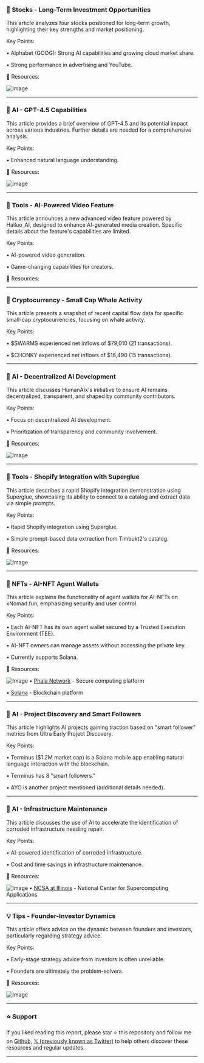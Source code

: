 ### 🤖 Stocks - Long-Term Investment Opportunities

This article analyzes four stocks positioned for long-term growth, highlighting their key strengths and market positioning.

Key Points:

• Alphabet (GOOG):  Strong AI capabilities and growing cloud market share.


•  Strong performance in advertising and YouTube.


🔗 Resources:

![Image](https://pbs.twimg.com/media/GkjfzBqWAAIudlT?format=jpg&name=small)


---
### 🤖 AI - GPT-4.5 Capabilities

This article provides a brief overview of GPT-4.5 and its potential impact across various industries.  Further details are needed for a comprehensive analysis.

Key Points:

• Enhanced natural language understanding.


🔗 Resources:

![Image](https://pbs.twimg.com/media/Gk34_JqXUAA4jnj?format=jpg&name=small)


---
### 🚀 Tools - AI-Powered Video Feature

This article announces a new advanced video feature powered by Hailuo_AI, designed to enhance AI-generated media creation.  Specific details about the feature's capabilities are limited.

Key Points:

•  AI-powered video generation.


•  Game-changing capabilities for creators.


🔗 Resources:


---
### 🤖 Cryptocurrency - Small Cap Whale Activity

This article presents a snapshot of recent capital flow data for specific small-cap cryptocurrencies, focusing on whale activity.

Key Points:

•  $SWARMS experienced net inflows of $79,010 (21 transactions).


•  $CHONKY experienced net inflows of $16,490 (15 transactions).


---
### 🤖 AI - Decentralized AI Development

This article discusses HumanAIx's initiative to ensure AI remains decentralized, transparent, and shaped by community contributors.

Key Points:

•  Focus on decentralized AI development.


•  Prioritization of transparency and community involvement.


🔗 Resources:

![Image](https://pbs.twimg.com/media/Gk1i7uWXMAAuu1I?format=jpg&name=small)


---
### 🚀 Tools - Shopify Integration with Superglue

This article describes a rapid Shopify integration demonstration using Superglue, showcasing its ability to connect to a catalog and extract data via simple prompts.

Key Points:

•  Rapid Shopify integration using Superglue.


•  Simple prompt-based data extraction from Timbukt2's catalog.


🔗 Resources:

![Image](https://pbs.twimg.com/ext_tw_video_thumb/1895352314162298880/pu/img/rbkIa0XYhi2Cbm8z.jpg)


---
### 🤖 NFTs - AI-NFT Agent Wallets

This article explains the functionality of agent wallets for AI-NFTs on xNomad.fun, emphasizing security and user control.

Key Points:

•  Each AI-NFT has its own agent wallet secured by a Trusted Execution Environment (TEE).


•  AI-NFT owners can manage assets without accessing the private key.


•  Currently supports Solana.


🔗 Resources:

![Image](https://pbs.twimg.com/media/Gk2kcVWaoAAIgdD?format=jpg&name=small)
• [Phala Network](https://phala.network/) - Secure computing platform


• [Solana](https://solana.com/) - Blockchain platform



---
### 🤖 AI - Project Discovery and Smart Followers

This article highlights AI projects gaining traction based on "smart follower" metrics from Ultra Early Project Discovery.

Key Points:

•  Terminus ($1.2M market cap) is a Solana mobile app enabling natural language interaction with the blockchain.


•  Terminus has 8 "smart followers."


•  AYO is another project mentioned (additional details needed).


---
### 🤖 AI - Infrastructure Maintenance

This article discusses the use of AI to accelerate the identification of corroded infrastructure needing repair.

Key Points:

•  AI-powered identification of corroded infrastructure.


•  Cost and time savings in infrastructure maintenance.


🔗 Resources:

![Image](https://pbs.twimg.com/media/Gk0xbxbWQAEvlYW?format=jpg&name=small)
• [NCSA at Illinois](https://ncsa.illinois.edu/) -  National Center for Supercomputing Applications


---
### 💡 Tips - Founder-Investor Dynamics

This article offers advice on the dynamic between founders and investors, particularly regarding strategy advice.

Key Points:

•  Early-stage strategy advice from investors is often unreliable.


•  Founders are ultimately the problem-solvers.


🔗 Resources:

![Image](https://pbs.twimg.com/ext_tw_video_thumb/1895219456869310465/pu/img/dICy1N1xEe-alJ6J.jpg)


---

### ⭐️ Support

If you liked reading this report, please star ⭐️ this repository and follow me on [Github](https://github.com/Drix10), [𝕏 (previously known as Twitter)](https://x.com/DRIX_10_) to help others discover these resources and regular updates.

---
